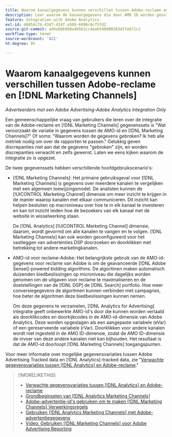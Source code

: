 ```yaml
---
title: Waarom kanaalgegevens kunnen verschillen tussen Adobe-reclame en [!DNL Marketing Channels]
description: Leer waarom de kanaalgegevens die door AMO ID worden gevolgd van kanaalgegevens kunnen variëren die door worden gevolgd [!DNL Analytics Marketing Channels].
feature: Integration with Adobe Analytics
exl-id: 4605dc7d-43d7-414f-a509-6096c6cf5fd2
source-git-commit: ad4ab8b9b0a4b5b1cc4aab540900363d2fe671c2
workflow-type: tm+mt
source-wordcount: '421'
ht-degree: 0%

---
```


# Waarom kanaalgegevens kunnen verschillen tussen Adobe-reclame en [!DNL Marketing Channels]

*Adverteerders met een Adobe Advertising-Adobe Analytics Integration Only*

Een gemeenschappelijke vraag van gebruikers die leren over de integratie van de Adobe-reclame en [!DNL Marketing Channels] gegevenssets is &quot;Wat veroorzaakt de variatie in gegevens tussen de AMO-id en [!DNL Marketing Channels]?&quot; Of soms: &quot;Waarom worden de gegevens gebroken? Ik heb alle metriek nodig om over de rapporten te passen.&quot; Gelukkig geven discrepanties niet aan dat de gegevens &quot;gebroken&quot; zijn, en worden discrepanties verwacht en zelfs gewenst. Laten we eens kijken waarom de integratie zo is opgezet.

De twee gegevenssets hebben verschillende hoofdgebruikscenario&#39;s:

* [!DNL Marketing Channels]: Het primaire gebruiksgeval voor [!DNL Marketing Channels] is gegevens over meerdere kanalen te vergelijken met een algemeen toewijzingsmodel. De analisten kunnen de [!UICONTROL Marketing Channel] dimensie om meer inzicht te krijgen in de manier waarop kanalen met elkaar communiceren. Dit inzicht kan helpen besluiten op macroniveau over hoe te in elk kanaal te investeren en kan tot inzicht leiden hoe de bezoekers van elk kanaal met de website in wisselwerking staan.

   De [!DNL Analytics] [!UICONTROL Marketing Channel] dimensie, daarom, wordt gevormd om alle kanalen te vangen en te volgen. [!DNL Marketing Channels] kan ook worden geconfigureerd voor het vastleggen van advertenties DSP doorzoeken en doorklikken met betrekking tot andere marketingkanalen.

* AMO-id voor reclame-Adobe: Het belangrijkste gebruik van de AMO-id-gegevens voor reclame van Adobe is om de geavanceerde [!DNL Adobe Sensei]-powered bidding algorithms. De algoritmen maken automatisch duizenden biedbeslissingen op microniveau die dagelijks worden genomen om de uitgaven voor reclame te maximaliseren en de doelstellingen van de [!DNL DSP] de [!DNL Search] portfolio. Hoe meer conversiegegevens de algoritmen kunnen verbinden met campagnes, hoe beter de algoritmen deze biedbeslissingen kunnen nemen.

   Om deze gegevens te verzamelen, [!DNL Analytics for Advertising] integratie geeft onbewerkte AMO-id&#39;s door die kunnen worden vertaald als doorklikcodes en doorkijkcodes in de AMO-id-dimensie van Adobe Analytics. Deze worden opgeslagen als een aangepaste variabele (eVar) of een gereserveerde variabele (rVar). Doorklikken voor andere kanalen wordt niet ingesteld in de AMO ID-dimensie, zodat de AMO ID-dimensie de invoer van deze andere kanalen niet kan bijhouden. Het resultaat is dat de AMO-id doorloopt [!DNL Marketing Channels] toegangspunten.

Voor meer informatie over mogelijke gegevensvariaties tussen Adobe Advertising Tracked data en [!DNL Analytics]-tracked data, zie &quot;[Verwachte gegevensvariaties tussen [!DNL Analytics] en Adobe-reclame](../data-variances.md).&quot;

>[!MORELIKETHIS]
>
>* [Verwachte gegevensvariaties tussen [!DNL Analytics] en Adobe-reclame](/help/integrations/analytics/data-variances.md)
>* [Grondbeginselen van [!DNL Analytics Marketing Channels]](mc-overview.md)
>* [Adobe-advertentie-id&#39;s gebruiken om te maken [!DNL Marketing Channels] Verwerkingsregels](mc-ids.md)
>* [Gebruiken [!DNL Analytics Marketing Channels] met Adobe-advertentiegegevens](mc-ac-data.md)
>* [Video: Gebruiken [!DNL Marketing Channels] voor Adobe Advertising Reporting](https://experienceleague.adobe.com/docs/advertising-cloud-learn/tutorials/analytics/analytics-reporting-a4adc.html)

